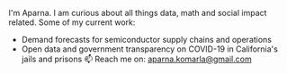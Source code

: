 I'm Aparna. I am curious about all things data, math and social impact related. Some of my current work:
- Demand forecasts for semiconductor supply chains and operations
- Open data and government transparency on COVID-19 in California's jails and prisons
📫 Reach me on: aparna.komarla@gmail.com
